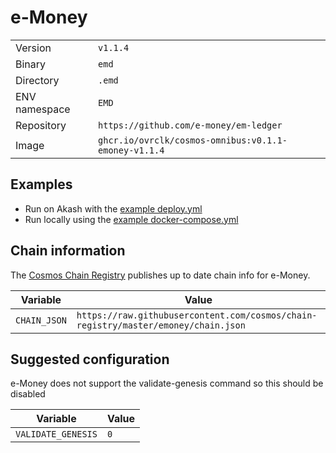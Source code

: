 # e-Money

| | |
|---|---|
|Version|`v1.1.4`|
|Binary|`emd`|
|Directory|`.emd`|
|ENV namespace|`EMD`|
|Repository|`https://github.com/e-money/em-ledger`|
|Image|`ghcr.io/ovrclk/cosmos-omnibus:v0.1.1-emoney-v1.1.4`|

## Examples

- Run on Akash with the [example deploy.yml](./deploy.yml)
- Run locally using the [example docker-compose.yml](./docker-compose.yml)

## Chain information

The [Cosmos Chain Registry](https://github.com/cosmos/chain-registry) publishes up to date chain info for e-Money.

|Variable|Value|
|---|---|
|`CHAIN_JSON`|`https://raw.githubusercontent.com/cosmos/chain-registry/master/emoney/chain.json`|

## Suggested configuration

e-Money does not support the validate-genesis command so this should be disabled

|Variable|Value|
|---|---|
|`VALIDATE_GENESIS`|`0`|
